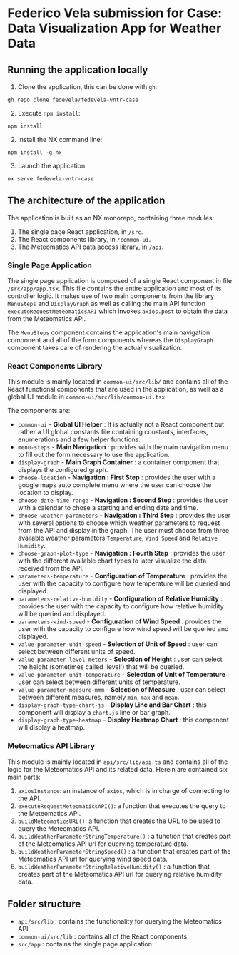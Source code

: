 # Federico Vela submission for Case: Data Visualization App for Weather Data

## Running the application locally

1. Clone the application, this can be done with `gh`:
```
gh repo clone fedevela/fedevela-vntr-case
```
2. Execute `npm install`:
```
npm install
```
2. Install the NX command line:
```
npm install -g nx
```
3. Launch the application
```
nx serve fedevela-vntr-case
```

## The architecture of the application

The application is built as an NX monorepo, containing three modules:

1. The single page React application, in `/src`.
2. The React components library, in `/common-ui`.
3. The Meteomatics API data access library, in `/api`.

### Single Page Application

The single page application is composed of a single React component in file `/src/app/app.tsx`. This file contains the entire application and most of its controller logic. It makes use of two main components from the library `MenuSteps` and `DisplayGraph` as well as calling the main API function `executeRequestMeteomaticsAPI` which invokes `axios.post` to obtain the data from the Meteomatics API.

The `MenuSteps` component contains the application's main navigation component and all of the form components whereas the `DisplayGraph` component takes care of rendering the actual visualization.

### React Components Library

This module is mainly located in `common-ui/src/lib/` and contains all of the React functional components that are used in the application, as well as a global UI module in `common-ui/src/lib/common-ui.tsx`.

The components are:

- `common-ui` - **Global UI Helper** : It is actually not a React component but rather a UI global constants file containing constants, interfaces, enumerations and a few helper functions.
- `menu-steps` - **Main Navigation** : provides with the main navigation menu to fill out the form necessary to use the application.
- `display-graph` - **Main Graph Container** : a container component that displays the configured graph.
- `choose-location` - **Navigation : First Step** : provides the user with a google maps auto complete menu where the user can choose the location to display.
- `choose-date-time-range` - **Navigation : Second Step** : provides the user with a calendar to chose a starting and ending date and time.
- `choose-weather-parameters` - **Navigation : Third Step** : provides the user with several options to choose which weather parameters to request from the API and display in the graph. The user must choose from three available weather parameters `Temperature`, `Wind Speed` and `Relative Humidity`.
- `choose-graph-plot-type` - **Navigation : Fourth Step** : provides the user with the different available chart types to later visualize the data received from the API.
- `parameters-temperature` - **Configuration of Temperature** : provides the user with the capacity to configure how temperature will be queried and displayed.
- `parameters-relative-humidity` - **Configuration of Relative Humidity** : provides the user with the capacity to configure how relative humidity will be queried and displayed.
- `parameters-wind-speed` - **Configuration of Wind Speed** : provides the user with the capacity to configure how wind speed will be queried and displayed.
- `value-parameter-unit-speed` - **Selection of Unit of Speed** : user can select between different units of speed.
- `value-parameter-level-meters` - **Selection of Height** : user can select the height (sometimes called 'level') that will be queried.
- `value-parameter-unit-temperature` - **Selection of Unit of Temperature** : user can select between different units of temperature.
- `value-parameter-measure-mmm` - **Selection of Measure** : user can select between different measures, namely `min`, `max` and `mean`.
- `display-graph-type-chart-js` - **Display Line and Bar Chart** : this component will display a `chart.js` line or bar graph.
- `display-graph-type-heatmap` - **Display Heatmap Chart** : this component will display a heatmap.

### Meteomatics API Library

This module is mainly located in `api/src/lib/api.ts` and contains all of the logic for the Meteomatics API and its related data. Herein are contained six main parts:

1. `axiosInstance`: an instance of `axios`, which is in charge of connecting to the API.
2. `executeRequestMeteomaticsAPI()`: a function that executes the query to the Meteomatics API.
3. `buildMeteomaticsURL()`: a function that creates the URL to be used to query the Meteomatics API.
4. `buildWeatherParameterStringTemperature()` : a function that creates part of the Meteomatics API url for querying temperature data.
5. `buildWeatherParameterStringSpeed()` : a function that creates part of the Meteomatics API url for querying wind speed data.
6. `buildWeatherParameterStringRelativeHumidity()` : a function that creates part of the Meteomatics API url for querying relative humidity data.

## Folder structure
- `api/src/lib` : contains the functionality for querying the Meteomatics API
- `common-ui/src/lib` : contains all of the React components
- `src/app` : contains the single page application
